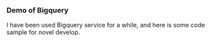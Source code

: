 ### Demo of Bigquery

I have been used Bigquery service for a while, and here is some code sample for novel develop.

